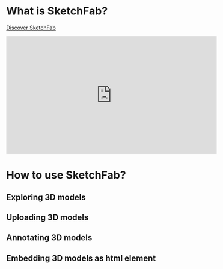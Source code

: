 # What is SketchFab?
[Discover SketchFab](https://www.youtube.com/watch?v=HsC08YcWBug)

<iframe width="560" height="315" src="https://www.youtube.com/embed/HsC08YcWBug?si=7q0rhFuvfQvx5aVV" title="YouTube video player" frameborder="0" allow="accelerometer; autoplay; clipboard-write; encrypted-media; gyroscope; picture-in-picture; web-share" referrerpolicy="strict-origin-when-cross-origin" allowfullscreen></iframe>

# How to use SketchFab?
## Exploring 3D models
## Uploading 3D models
## Annotating 3D models
## Embedding 3D models as html element